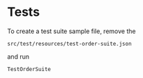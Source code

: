 # Tests

To create a test suite sample file, remove the 

	src/test/resources/test-order-suite.json

and run

	TestOrderSuite